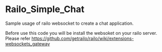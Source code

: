# Railo_Simple_Chat
Sample usage of railo websocket to create a chat application.

Before use this code you will be install the websoket on your railo server.
Please refer https://github.com/getrailo/railo/wiki/extensions-websockets_gateway

